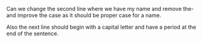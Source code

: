 Can we change the second line where we have my name and remove the-and improve the case as it should be proper case for a name.

Also the next line should begin with a capital letter and have a period at the end of the sentence.